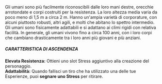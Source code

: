 Gli umani sono più facilmente riconoscibili dalle loro mani destre, orecchie arrotondate e corpi costruiti per la resistenza. La loro altezza media varia da poco meno di 1,5 m a circa 2 m. Hanno un'ampia varietà di corporature, con alcuni piuttosto robusti, altri agili, e molti che abitano lo spettro intermedio. Gli umani sono fisicamente adattabili e si adattano ai climi rigidi con relativa facilità. In generale, gli umani vivono fino a circa 100 anni, con i loro corpi che cambiano drasticamente tra i loro anni più giovani e più anziani.

##### CARATTERISTICA DI ASCENDENZA
**Elevata Resistenza:** Ottieni uno slot Stress aggiuntivo alla creazione del personaggio.  
**Adattabilità:** Quando fallisci un tiro che ha utilizzato una delle tue Esperienze, puoi **segnare uno Stress** per ritirare.
